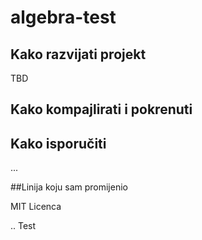 # algebra-test

## Kako razvijati projekt
TBD

## Kako kompajlirati i pokrenuti

## Kako isporučiti

...

##Linija koju sam promijenio

MIT Licenca

.. Test
